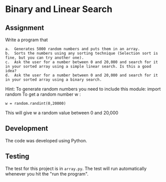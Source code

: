 # Binary and Linear Search

## Assignment

Write a program that
```
a.	Generates 5000 random numbers and puts them in an array.
b.	Sorts the numbers using any sorting technique (Selection sort is fine, but you can try another one).  
c.	Ask the user for a number between 0 and 20,000 and search for it in your sorted array using a simple linear search. Is this a good idea?
d.	Ask the user for a number between 0 and 20,000 and search for it in your sorted array using a binary search.
```

Hint: To generate random numbers you need to include this module:
import random
To get a random number w :  

```
w = random.randint(0,20000) 
```

This will give w a random value between 0 and 20,000

## Development

The code was developed using Python.

## Testing 

The test for this project is in `array.py`. The test will run automatically whenever you hit the "run the program".
